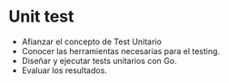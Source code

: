 # Unit test

* Afianzar el concepto de Test Unitario
* Conocer las herramientas necesarias para el testing.
* Diseñar y ejecutar tests unitarios con Go.
* Evaluar los resultados.
